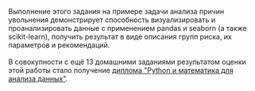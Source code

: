 Выполнение этого задания на примере задачи анализа причин увольнения демонстрирует способность визуализировать и проанализировать данные с применением pandas и seaborn (а также scikit-learn), получить результат в виде описания групп риска, их параметров и рекомендаций. <br/><br/> В совокупности с ещё 13 домашними заданиями результатом оценки этой работы стало получение [диплома "Python и математика для анализа данных"](https://github.com/romanolegov/portfolio/blob/main/python/hr/cert.jpg).
